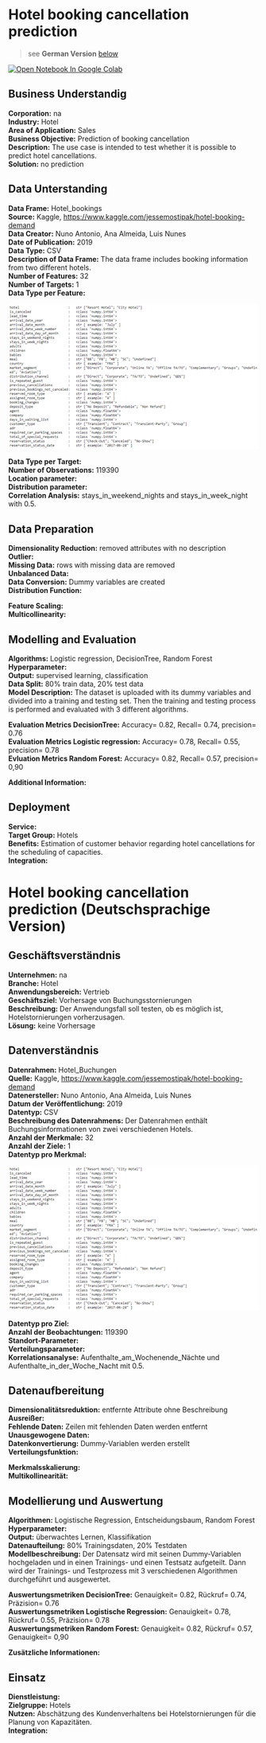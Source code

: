 # Hotel booking cancellation prediction   
>see __German Version__ [below](#German_version)

<a href="https://colab.research.google.com/github/AlexRossmann/ml-services/blob/main/Tourism/Prediction%20cancellation%20of%20hotel%20bookings/notebook.ipynb"><img src="https://colab.research.google.com/assets/colab-badge.svg" alt="Open Notebook In Google Colab"/></a>  



## Business Understandig

__Corporation:__ na     
__Industry:__ Hotel    
__Area of Application:__ Sales           
__Business Objective:__ Prediction of booking cancellation        
__Description:__ The use case is intended to test whether it is possible to predict hotel cancellations.     
__Solution:__ no prediction          

## Data Unterstanding

__Data Frame:__ Hotel_bookings        
__Source:__ Kaggle, https://www.kaggle.com/jessemostipak/hotel-booking-demand     
__Data Creator:__ Nuno Antonio, Ana Almeida, Luis Nunes    
__Date of Publication:__ 2019      
__Data Type:__ CSV    
__Description of Data Frame:__ The data frame includes booking information from two different hotels.   
__Number of Features:__ 32       
__Number of Targets:__ 1      
__Data Type per Feature:__ 

![Data Types Booking](../../images/DataType_Booking.png)

__Data Type per Target:__        
__Number of Observations:__ 119390  
__Location parameter:__     
__Distribution parameter:__        
__Correlation Analysis:__ stays_in_weekend_nights and stays_in_week_night with 0.5.      

## Data Preparation

__Dimensionality Reduction:__ removed attributes with no description      
__Outlier:__      
__Missing Data:__ rows with missing data are removed       
__Unbalanced Data:__      
__Data Conversion:__ Dummy variables are created        
__Distribution Function:__       

__Feature Scaling:__        
__Multicollinearity:__      

## Modelling and Evaluation  

__Algorithms:__ Logistic regression, DecisionTree, Random Forest        
__Hyperparameter:__          
__Output:__ supervised learning, classification      
__Data Split:__ 80% train data, 20% test data         
__Model Description:__ The dataset is uploaded with its dummy variables and divided into a training and testing set. Then the training and testing process is performed and evaluated with 3 different algorithms.        

__Evaluation Metrics DecisionTree:__ Accuracy= 0.82, Recall= 0.74, precision= 0.76        
__Evaluation Metrics Logistic regression:__ Accuracy= 0.78, Recall= 0.55, precision= 0.78     
__Evluation Metrics Random Forest:__ Accuracy= 0.82, Recall= 0.57, precision= 0,90     

__Additional Information:__   

## Deployment

__Service:__    
__Target Group:__ Hotels      
__Benefits:__ Estimation of customer behavior regarding hotel cancellations for the scheduling of capacities.      
__Integration:__          

<a id="German_version"></a> 

# Hotel booking cancellation prediction (Deutschsprachige Version)  

## Geschäftsverständnis

__Unternehmen:__ na     
__Branche:__ Hotel    
__Anwendungsbereich:__ Vertrieb           
__Geschäftsziel:__ Vorhersage von Buchungsstornierungen        
__Beschreibung:__ Der Anwendungsfall soll testen, ob es möglich ist, Hotelstornierungen vorherzusagen.     
__Lösung:__ keine Vorhersage          

## Datenverständnis

__Datenrahmen:__ Hotel_Buchungen        
__Quelle:__ Kaggle, https://www.kaggle.com/jessemostipak/hotel-booking-demand     
__Datenersteller:__ Nuno Antonio, Ana Almeida, Luis Nunes    
__Datum der Veröffentlichung:__ 2019      
__Datentyp:__ CSV    
__Beschreibung des Datenrahmens:__ Der Datenrahmen enthält Buchungsinformationen von zwei verschiedenen Hotels.   
__Anzahl der Merkmale:__ 32       
__Anzahl der Ziele:__ 1      
__Datentyp pro Merkmal:__ 

![Datentypen Buchung](../../images/DataType_Booking.png)

__Datentyp pro Ziel:__        
__Anzahl der Beobachtungen:__ 119390  
__Standort-Parameter:__     
__Verteilungsparameter:__        
__Korrelationsanalyse:__ Aufenthalte_am_Wochenende_Nächte und Aufenthalte_in_der_Woche_Nacht mit 0.5.      

## Datenaufbereitung

__Dimensionalitätsreduktion:__ entfernte Attribute ohne Beschreibung      
__Ausreißer:__      
__Fehlende Daten:__ Zeilen mit fehlenden Daten werden entfernt       
__Unausgewogene Daten:__      
__Datenkonvertierung:__ Dummy-Variablen werden erstellt        
__Verteilungsfunktion:__           

__Merkmalsskalierung:__        
__Multikollinearität:__      

## Modellierung und Auswertung  

__Algorithmen:__ Logistische Regression, Entscheidungsbaum, Random Forest        
__Hyperparameter:__          
__Output:__ überwachtes Lernen, Klassifikation      
__Datenaufteilung:__ 80% Trainingsdaten, 20% Testdaten         
__Modellbeschreibung:__ Der Datensatz wird mit seinen Dummy-Variablen hochgeladen und in einen Trainings- und einen Testsatz aufgeteilt. Dann wird der Trainings- und Testprozess mit 3 verschiedenen Algorithmen durchgeführt und ausgewertet.        

__Auswertungsmetriken DecisionTree:__ Genauigkeit= 0.82, Rückruf= 0.74, Präzision= 0.76        
__Auswertungsmetriken Logistische Regression:__ Genauigkeit= 0.78, Rückruf= 0.55, Präzision= 0.78     
__Auswertungsmetriken Random Forest:__ Genauigkeit= 0.82, Rückruf= 0.57, Genauigkeit= 0,90     

__Zusätzliche Informationen:__   

## Einsatz

__Dienstleistung:__    
__Zielgruppe:__ Hotels      
__Nutzen:__ Abschätzung des Kundenverhaltens bei Hotelstornierungen für die Planung von Kapazitäten.      
__Integration:__ 
